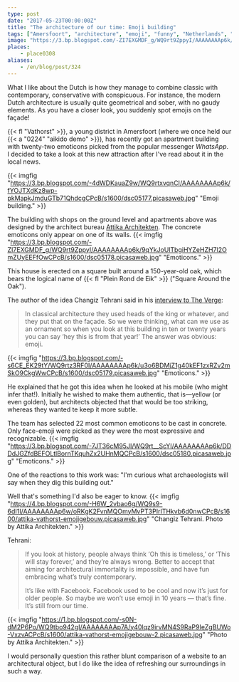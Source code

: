 ```yaml
---
type: post
date: "2017-05-23T00:00:00Z"
title: "The architecture of our time: Emoji building"
tags: ["Amersfoort", "architecture", "emoji", "funny", "Netherlands", "Vathorst"]
image: "https://3.bp.blogspot.com/-ZI7EXGMDF_g/WQ9rt9ZppyI/AAAAAAAAp6k/9qYkJoUlTbgiHYZeHZH7I2OmZUyEEFfOwCPcB/s1600/dsc05178.picasaweb.jpg"
places:
    - place0308
aliases:
    - /en/blog/post/324
---
```


What I like about the Dutch is how they manage to combine classic with contemporary, conservative with conspicuous. For instance, the modern Dutch architecture is usually quite geometrical and sober, with no gaudy elements. As you have a closer look, you suddenly spot emojis on the façade!

{{< fl "Vathorst" >}}, a young district in Amersfoort (where we once held our {{< a "0224" "aikido demo" >}}), has recently got an apartment building with twenty-two emoticons picked from the popular messenger *WhatsApp*. I decided to take a look at this new attraction after I've read about it in the local news.

<!--more-->

{{< imgfig "https://3.bp.blogspot.com/-4dWDKauaZ9w/WQ9rtxvqnCI/AAAAAAAAp6k/fYOJTXdKz8wp-pkMapkJmduGTb71QhdcgCPcB/s1600/dsc05177.picasaweb.jpg" "Emoji building." >}}

The building with shops on the ground level and apartments above was designed by the architect bureau [Attika Architekten](http://www.attika.nl/projecten/plein-rond-de-eik). The concrete emoticons only appear on one of its walls.
{{< imgfig "https://3.bp.blogspot.com/-ZI7EXGMDF_g/WQ9rt9ZppyI/AAAAAAAAp6k/9qYkJoUlTbgiHYZeHZH7I2OmZUyEEFfOwCPcB/s1600/dsc05178.picasaweb.jpg" "Emoticons." >}}

This house is erected on a square built around a 150-year-old oak, which bears the logical name of {{< fl "Plein Rond de Eik" >}} ("Square Around the Oak").

The author of the idea Changiz Tehrani said in his [interview to The Verge](https://www.theverge.com/tldr/2017/4/24/15405402/emoji-emoticon-architecture-facade-netherlands):

> In classical architecture they used heads of the king or whatever, and they put that on the façade. So we were thinking, what can we use as an ornament so when you look at this building in ten or twenty years you can say ‘hey this is from that year!’ The answer was obvious: emoji.

{{< imgfig "https://3.bp.blogspot.com/-s6CE_EK29tY/WQ9rtz3RF0I/AAAAAAAAp6k/u3o6BDMjZ1g40kEF1zxRZv2mSkO9CkgWwCPcB/s1600/dsc05179.picasaweb.jpg" "Emoticons." >}}

He explained that he got this idea when he looked at his mobile (who might infer that!). Initially he wished to make them authentic, that is—yellow (or even golden), but architects objected that that would be too striking, whereas they wanted te keep it more subtle.

The team has selected 22 most common emoticons to be cast in concrete. Only face-emoji were picked as they were the most expressive and recognizable.
{{< imgfig "https://3.bp.blogspot.com/-7JT36cM95JI/WQ9rt__ScYI/AAAAAAAAp6k/DDDdJGZfdBEFOLtlBornTKquhZx2UHnMQCPcB/s1600/dsc05180.picasaweb.jpg" "Emoticons." >}}

One of the reactions to this work was: "I'm curious what archaeologists will say when they dig this building out."

Well that's something I'd also be eager to know.
{{< imgfig "https://4.bp.blogspot.com/-H6W_2vbao6g/WQ9s9-6dI1I/AAAAAAAAp6w/oRKgK2FvnMQOmyMvPT3PIrITHkvb6d0nwCPcB/s1600/attika-vathorst-emojigebouw.picasaweb.jpg" "Changiz Tehrani. Photo by Attika Architekten." >}}

Tehrani:

> If you look at history, people always think ‘Oh this is timeless,’ or ‘This will stay forever,’ and they’re always wrong. Better to accept that aiming for architectural immortality is impossible, and have fun embracing what’s truly contemporary.
>
> It’s like with Facebook. Facebook used to be cool and now it’s just for older people. So maybe we won’t use emoji in 10 years — that’s fine. It’s still from our time.

{{< imgfig "https://1.bp.blogspot.com/-s0N-dM2P6Po/WQ9tbo942gI/AAAAAAAAp7A/y40lqz9irvMN4S9RaP9IeZgBUWo-VxzvACPcB/s1600/attika-vathorst-emojigebouw-2.picasaweb.jpg" "Photo by Attika Architekten." >}}

I would personally question this rather blunt comparison of a website to an architectural object, but I do like the idea of refreshing our surroundings in such a way.
